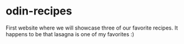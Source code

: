 # odin-recipes
First website where we will showcase three of our favorite recipes.
It happens to be that lasagna is one of my favorites :)